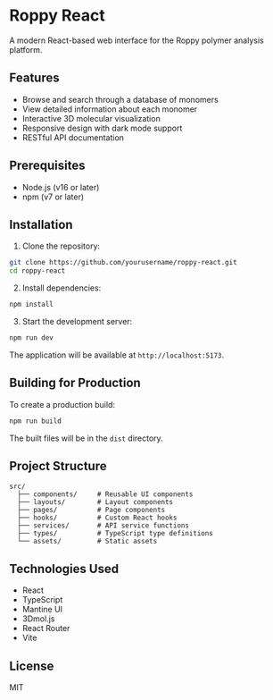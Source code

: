 # Roppy React

A modern React-based web interface for the Roppy polymer analysis platform.

## Features

- Browse and search through a database of monomers
- View detailed information about each monomer
- Interactive 3D molecular visualization
- Responsive design with dark mode support
- RESTful API documentation

## Prerequisites

- Node.js (v16 or later)
- npm (v7 or later)

## Installation

1. Clone the repository:
```bash
git clone https://github.com/yourusername/roppy-react.git
cd roppy-react
```

2. Install dependencies:
```bash
npm install
```

3. Start the development server:
```bash
npm run dev
```

The application will be available at `http://localhost:5173`.

## Building for Production

To create a production build:

```bash
npm run build
```

The built files will be in the `dist` directory.

## Project Structure

```
src/
  ├── components/     # Reusable UI components
  ├── layouts/        # Layout components
  ├── pages/          # Page components
  ├── hooks/          # Custom React hooks
  ├── services/       # API service functions
  ├── types/          # TypeScript type definitions
  └── assets/         # Static assets
```

## Technologies Used

- React
- TypeScript
- Mantine UI
- 3Dmol.js
- React Router
- Vite

## License

MIT
